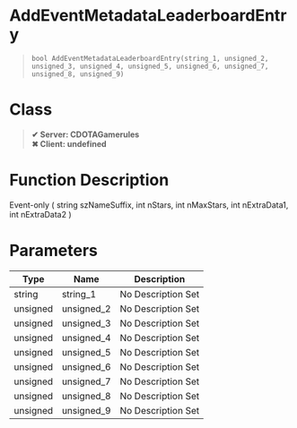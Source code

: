 # AddEventMetadataLeaderboardEntry
> `bool AddEventMetadataLeaderboardEntry(string_1, unsigned_2, unsigned_3, unsigned_4, unsigned_5, unsigned_6, unsigned_7, unsigned_8, unsigned_9)`
# Class
> __✔ Server: CDOTAGamerules__  
> __✖ Client: undefined__  
# Function Description
Event-only ( string szNameSuffix, int nStars, int nMaxStars, int nExtraData1, int nExtraData2 )
# Parameters
Type|Name|Description
--|--|--
string|string_1|No Description Set
unsigned|unsigned_2|No Description Set
unsigned|unsigned_3|No Description Set
unsigned|unsigned_4|No Description Set
unsigned|unsigned_5|No Description Set
unsigned|unsigned_6|No Description Set
unsigned|unsigned_7|No Description Set
unsigned|unsigned_8|No Description Set
unsigned|unsigned_9|No Description Set
